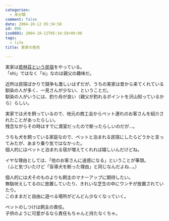 ```yaml
---
categories:
  - 未分類
comment: false
date: 2004-10-12 05:34:58
id: 886
iso8601: 2004-10-12T05:34:58+09:00
tags:
  - life
title: 実家の商売

---
```


<div class="entry-body">
  <p>実家は<a href="http://user.notojima.jp/wakabayasi/">若林荘という民宿</a>をやっている。<br />
    「shi」ではなく「si」なのは親父の趣味だ。</p>

  <p>近所は民宿ばかりで競争も激しいはずだが、うちの実家は昔から来てくれている馴染の人が多く、一見さんが少ない、ということだ。<br />
    馴染の人がいうには、釣り舟が良い（親父が釣れるポイントを沢山知っているから）らしい。</p>

  <p>実家では犬を飼っているので、地元の商工会からペット連れのお客さんを紹介されたことがあったらしい。<br />
    残念ながらその時はすでに満室だったので断ったらしいのだが…。</p>

  <p>うちも犬を飼っている家庭なので、ペットと泊まれる民宿にしたらどうかと言ってみたが、あまり乗り気ではなかった。<br />
    個人的にはペットと泊まれる宿が増えてくれれば嬉しいんだけどね。</p>

  <p>イヤな理由としては、「他のお客さんに迷惑になる」ということが筆頭。<br />
    （ふと気づいたけど「盲導犬を断った理由」と同じなんだよね…。）</p>

  <p>個人的には犬そのものよりも飼主のマナーアップに期待したい。<br />
    無駄吠えしてるのに放置していたり、きれいな芝生の中にウンチが放置されていたり。<br />
    このままだと自由に遊べる場所がどんどん少なくなっていく。</p>

  <p>ペットのしつけは飼主の責任。<br />
    子供のように可愛がるなら責任もちゃんと持たなくちゃ。</p>
</div>
